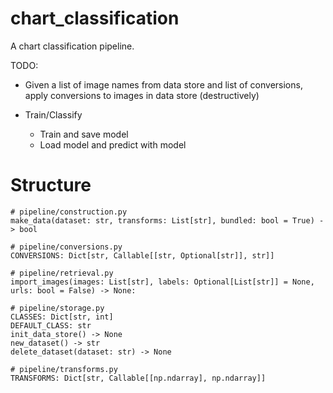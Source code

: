 # chart_classification

A chart classification pipeline.

TODO:
* Given a list of image names from data store and list of conversions, apply
  conversions to images in data store (destructively)

* Train/Classify
  * Train and save model
  * Load model and predict with model



# Structure
```
# pipeline/construction.py
make_data(dataset: str, transforms: List[str], bundled: bool = True) -> bool

# pipeline/conversions.py
CONVERSIONS: Dict[str, Callable[[str, Optional[str]], str]]

# pipeline/retrieval.py
import_images(images: List[str], labels: Optional[List[str]] = None, urls: bool = False) -> None:

# pipeline/storage.py
CLASSES: Dict[str, int]
DEFAULT_CLASS: str
init_data_store() -> None
new_dataset() -> str
delete_dataset(dataset: str) -> None

# pipeline/transforms.py
TRANSFORMS: Dict[str, Callable[[np.ndarray], np.ndarray]]
```